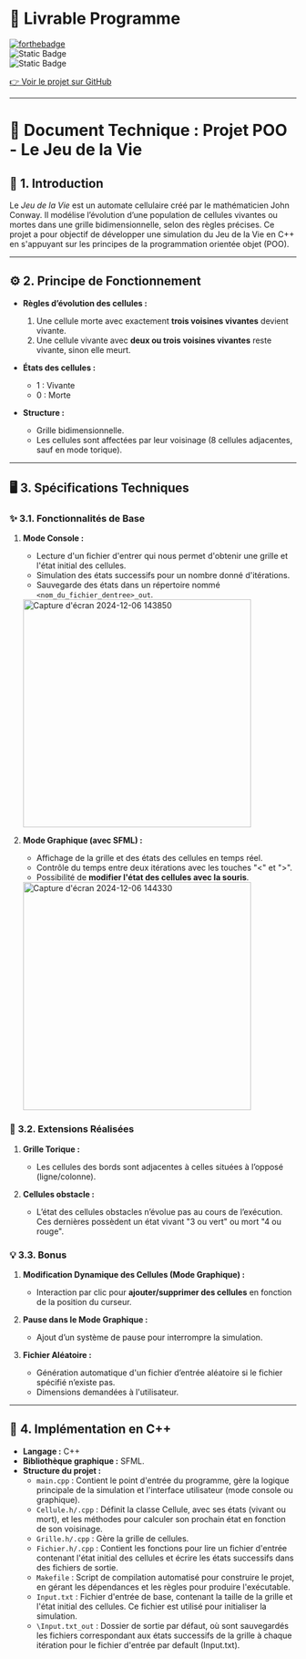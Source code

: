 # 🚀 **Livrable Programme**

[![forthebadge](https://forthebadge.com/images/badges/made-with-c-plus-plus.svg)](https://forthebadge.com)  
![Static Badge](https://img.shields.io/badge/header-0002E1)  
![Static Badge](https://img.shields.io/badge/Makefile-E18700)

[👉 Voir le projet sur GitHub](https://github.com/Lucacist/jeu-de-Conway-projet)

---

# 📄 **Document Technique : Projet POO - Le Jeu de la Vie**

## 📝 **1. Introduction**  
Le *Jeu de la Vie* est un automate cellulaire créé par le mathématicien John Conway. Il modélise l’évolution d’une population de cellules vivantes ou mortes dans une grille bidimensionnelle, selon des règles précises. Ce projet a pour objectif de développer une simulation du Jeu de la Vie en C++ en s'appuyant sur les principes de la programmation orientée objet (POO).

---

## ⚙️ **2. Principe de Fonctionnement**  
- **Règles d’évolution des cellules :**  
  1. Une cellule morte avec exactement **trois voisines vivantes** devient vivante.  
  2. Une cellule vivante avec **deux ou trois voisines vivantes** reste vivante, sinon elle meurt.

- **États des cellules :**  
  - 1 : Vivante  
  - 0 : Morte

- **Structure :**  
  - Grille bidimensionnelle.  
  - Les cellules sont affectées par leur voisinage (8 cellules adjacentes, sauf en mode torique).

---

## 🖥️ **3. Spécifications Techniques**  
### ✨ **3.1. Fonctionnalités de Base**
1. **Mode Console :**  
   - Lecture d'un fichier d'entrer qui nous permet d'obtenir une grille et l'état initial des cellules.  
   - Simulation des états successifs pour un nombre donné d'itérations.  
   - Sauvegarde des états dans un répertoire nommé `<nom_du_fichier_dentree>_out`.  

   <img style="width:400px;" alt="Capture d'écran 2024-12-06 143850" src="https://github.com/user-attachments/assets/30dbaa17-e091-4d56-a4ca-13f2066b3b0f">  
   <br>  

2. **Mode Graphique (avec SFML) :**  
   - Affichage de la grille et des états des cellules en temps réel.  
   - Contrôle du temps entre deux itérations avec les touches "<" et ">".  
   - Possibilité de **modifier l'état des cellules avec la souris**.  

   <img width="400" alt="Capture d'écran 2024-12-06 144330" src="https://github.com/user-attachments/assets/3f1c7202-4596-4429-9ac7-7563f1d5c524">

### 🌟 **3.2. Extensions Réalisées**
1. **Grille Torique :**  
   - Les cellules des bords sont adjacentes à celles situées à l’opposé (ligne/colonne).
     
2. **Cellules obstacle :**  
   - L’état des cellules obstacles n’évolue pas au cours de l’exécution. Ces dernières possèdent un état vivant "3 ou vert" ou mort "4 ou rouge".

### 💡 **3.3. Bonus**
1. **Modification Dynamique des Cellules (Mode Graphique) :**  
   - Interaction par clic pour **ajouter/supprimer des cellules** en fonction de la position du curseur.

2. **Pause dans le Mode Graphique :**  
   - Ajout d’un système de pause pour interrompre la simulation.

3. **Fichier Aléatoire :**  
   - Génération automatique d'un fichier d’entrée aléatoire si le fichier spécifié n’existe pas.  
   - Dimensions demandées à l'utilisateur.

---

## 🔧 **4. Implémentation en C++**
- **Langage :** C++  
- **Bibliothèque graphique :** SFML.  
- **Structure du projet :**  
   - `main.cpp` : Contient le point d'entrée du programme, gère la logique principale de la simulation et l'interface utilisateur (mode console ou graphique).  
   - `Cellule.h/.cpp` : Définit la classe Cellule, avec ses états (vivant ou mort), et les méthodes pour calculer son prochain état en fonction de son voisinage.  
   - `Grille.h/.cpp` : Gère la grille de cellules.  
   - `Fichier.h/.cpp` : Contient les fonctions pour lire un fichier d'entrée contenant l'état initial des cellules et écrire les états successifs dans des fichiers de sortie.  
   - `Makefile` : Script de compilation automatisé pour construire le projet, en gérant les dépendances et les règles pour produire l'exécutable.  
   - `Input.txt` : Fichier d'entrée de base, contenant la taille de la grille et l'état initial des cellules. Ce fichier est utilisé pour initialiser la simulation.  
   - `\Input.txt_out` : Dossier de sortie par défaut, où sont sauvegardés les fichiers correspondant aux états successifs de la grille à chaque itération pour le fichier d'entrée par default (Input.txt).

